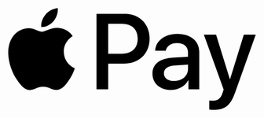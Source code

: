 <svg xmlns="http://www.w3.org/2000/svg" viewBox="0 0 640 512"><path d="M116.9 158.5c-7.5 8.9-19.5 15.9-31.5 14.9-1.5-12 4.4-24.8 11.3-32.6 7.5-9.1 20.6-15.6 31.3-16.1 1.2 12.4-3.7 24.7-11.1 33.8m10.9 17.2c-17.4-1-32.3 9.9-40.5 9.9-8.4 0-21-9.4-34.8-9.1-17.9.3-34.5 10.4-43.6 26.5-18.8 32.3-4.9 80 13.3 106.3 8.9 13 19.5 27.3 33.5 26.8 13.3-.5 18.5-8.6 34.5-8.6 16.1 0 20.8 8.6 34.8 8.4 14.5-.3 23.6-13 32.5-26 10.1-14.8 14.3-29.1 14.5-29.9-.3-.3-28-10.9-28.3-42.9-.3-26.8 21.9-39.5 22.9-40.3-12.5-18.6-32-20.6-38.8-21.1m100.4-36.2v194.9h30.3v-66.6h41.9c38.3 0 65.1-26.3 65.1-64.3s-26.4-64-64.1-64h-73.2zm30.3 25.5h34.9c26.3 0 41.3 14 41.3 38.6s-15 38.8-41.4 38.8h-34.8V165zm162.2 170.9c19 0 36.6-9.6 44.6-24.9h.6v23.4h28v-97c0-28.1-22.5-46.3-57.1-46.3-32.1 0-55.9 18.4-56.8 43.6h27.3c2.3-12 13.4-19.9 28.6-19.9 18.5 0 28.9 8.6 28.9 24.5v10.8l-37.8 2.3c-35.1 2.1-54.1 16.5-54.1 41.5.1 25.2 19.7 42 47.8 42zm8.2-23.1c-16.1 0-26.4-7.8-26.4-19.6 0-12.3 9.9-19.4 28.8-20.5l33.6-2.1v11c0 18.2-15.5 31.2-36 31.2zm102.5 74.6c29.5 0 43.4-11.3 55.5-45.4L640 193h-30.8l-35.6 115.1h-.6L537.4 193h-31.6L557 334.9l-2.8 8.6c-4.6 14.6-12.1 20.3-25.5 20.3-2.4 0-7-.3-8.9-.5v23.4c1.8.4 9.3.7 11.6.7z"/></svg>
<!--
Font Awesome Free 5.3.1 by @fontawesome - https://fontawesome.com
License - https://fontawesome.com/license/free (Icons: CC BY 4.0, Fonts: SIL OFL 1.1, Code: MIT License)
-->                                                                                                                                                                                                                                                                                                                                                                                                                                                                                                                                                                                                                                                                                                                                                                                                                                                                                                                                                                                                                                                                                                                                                                                                                                                                                                                                                                                                                                             